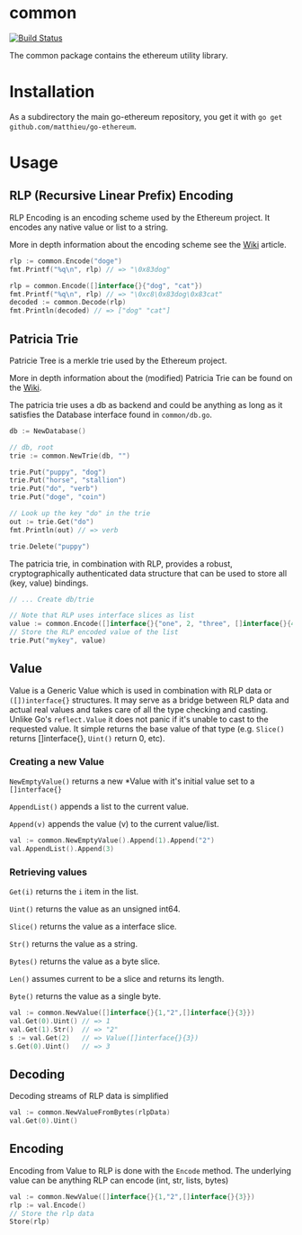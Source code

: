 # common

[![Build
Status](https://travis-ci.org/matthieu/go-ethereum.png?branch=master)](https://travis-ci.org/matthieu/go-ethereum)

The common package contains the ethereum utility library.

# Installation

As a subdirectory the main go-ethereum repository, you get it with
`go get github.com/matthieu/go-ethereum`.

# Usage

## RLP (Recursive Linear Prefix) Encoding

RLP Encoding is an encoding scheme used by the Ethereum project. It
encodes any native value or list to a string.

More in depth information about the encoding scheme see the
[Wiki](http://wiki.ethereum.org/index.php/RLP) article.

```go
rlp := common.Encode("doge")
fmt.Printf("%q\n", rlp) // => "\0x83dog"

rlp = common.Encode([]interface{}{"dog", "cat"})
fmt.Printf("%q\n", rlp) // => "\0xc8\0x83dog\0x83cat"
decoded := common.Decode(rlp)
fmt.Println(decoded) // => ["dog" "cat"]
```

## Patricia Trie

Patricie Tree is a merkle trie used by the Ethereum project.

More in depth information about the (modified) Patricia Trie can be
found on the [Wiki](http://wiki.ethereum.org/index.php/Patricia_Tree).

The patricia trie uses a db as backend and could be anything as long as
it satisfies the Database interface found in `common/db.go`.

```go
db := NewDatabase()

// db, root
trie := common.NewTrie(db, "")

trie.Put("puppy", "dog")
trie.Put("horse", "stallion")
trie.Put("do", "verb")
trie.Put("doge", "coin")

// Look up the key "do" in the trie
out := trie.Get("do")
fmt.Println(out) // => verb

trie.Delete("puppy")
```

The patricia trie, in combination with RLP, provides a robust,
cryptographically authenticated data structure that can be used to store
all (key, value) bindings.

```go
// ... Create db/trie

// Note that RLP uses interface slices as list
value := common.Encode([]interface{}{"one", 2, "three", []interface{}{42}})
// Store the RLP encoded value of the list
trie.Put("mykey", value)
```

## Value

Value is a Generic Value which is used in combination with RLP data or
`([])interface{}` structures. It may serve as a bridge between RLP data
and actual real values and takes care of all the type checking and
casting. Unlike Go's `reflect.Value` it does not panic if it's unable to
cast to the requested value. It simple returns the base value of that
type (e.g. `Slice()` returns []interface{}, `Uint()` return 0, etc).

### Creating a new Value

`NewEmptyValue()` returns a new \*Value with it's initial value set to a
`[]interface{}`

`AppendList()` appends a list to the current value.

`Append(v)` appends the value (v) to the current value/list.

```go
val := common.NewEmptyValue().Append(1).Append("2")
val.AppendList().Append(3)
```

### Retrieving values

`Get(i)` returns the `i` item in the list.

`Uint()` returns the value as an unsigned int64.

`Slice()` returns the value as a interface slice.

`Str()` returns the value as a string.

`Bytes()` returns the value as a byte slice.

`Len()` assumes current to be a slice and returns its length.

`Byte()` returns the value as a single byte.

```go
val := common.NewValue([]interface{}{1,"2",[]interface{}{3}})
val.Get(0).Uint() // => 1
val.Get(1).Str()  // => "2"
s := val.Get(2)   // => Value([]interface{}{3})
s.Get(0).Uint()   // => 3
```

## Decoding

Decoding streams of RLP data is simplified

```go
val := common.NewValueFromBytes(rlpData)
val.Get(0).Uint()
```

## Encoding

Encoding from Value to RLP is done with the `Encode` method. The
underlying value can be anything RLP can encode (int, str, lists, bytes)

```go
val := common.NewValue([]interface{}{1,"2",[]interface{}{3}})
rlp := val.Encode()
// Store the rlp data
Store(rlp)
```

